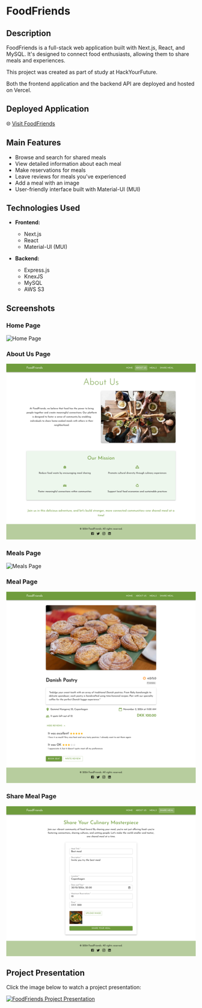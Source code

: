 # FoodFriends

## Description

FoodFriends is a full-stack web application built with Next.js, React, and MySQL. It's designed to connect food enthusiasts, allowing them to share meals and experiences.

This project was created as part of study at HackYourFuture.

Both the frontend application and the backend API are deployed and hosted on Vercel.

## Deployed Application

🌐 [Visit FoodFriends](https://food-friends-jet.vercel.app/)

## Main Features

- Browse and search for shared meals
- View detailed information about each meal
- Make reservations for meals
- Leave reviews for meals you've experienced
- Add a meal with an image
- User-friendly interface built with Material-UI (MUI)

## Technologies Used

- **Frontend:**

  - Next.js
  - React
  - Material-UI (MUI)

- **Backend:**

  - Express.js
  - KnexJS
  - MySQL
  - AWS S3

## Screenshots

### Home Page

![Home Page](./images/homepage.png)

### About Us Page

![About Us Page](./images/about_us_page.png)

### Meals Page

![Meals Page](./images/meals_page.png)

### Meal Page

![Share Meal Page](./images/meal_page.png)

### Share Meal Page

![Share Meal Page](./images/share_meal_page.png)

## Project Presentation

Click the image below to watch a project presentation:

[![FoodFriends Project Presentation](https://cdn.loom.com/sessions/thumbnails/8b72b1c0def74be887fd7055f1602f20-876736bd0f5a2a19-full-play.gif)](https://www.loom.com/share/8b72b1c0def74be887fd7055f1602f20?sid=269be61f-b84c-43b0-b959-f94cc9030a26 "FoodFriends Project Presentation")
